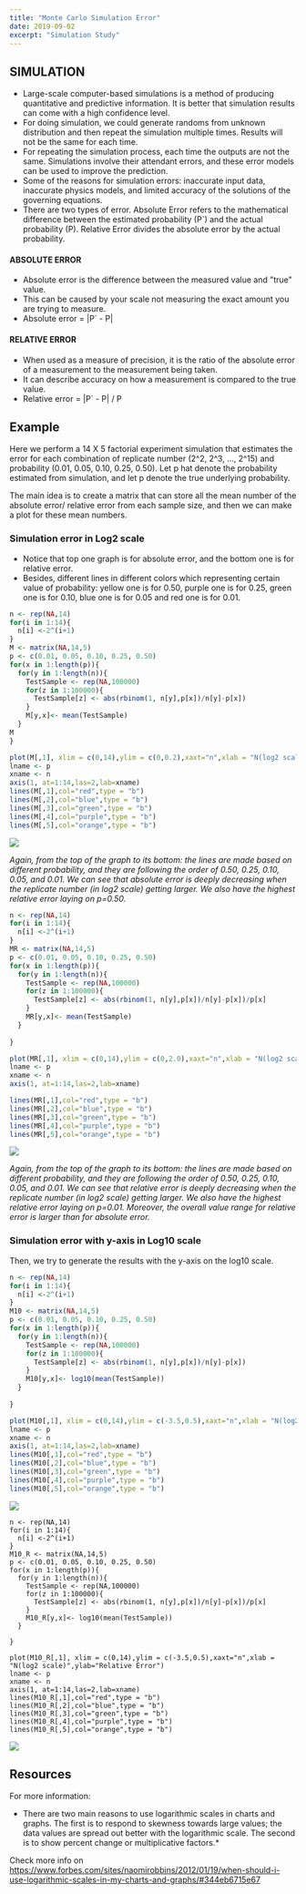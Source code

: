```yaml
---
title: "Monte Carlo Simulation Error"
date: 2019-09-02
excerpt: "Simulation Study"
---
```



## SIMULATION


* Large-scale computer-based simulations is a method of producing quantitative and predictive information. It is better that simulation results can come with a high confidence level.
* For doing simulation, we could generate randoms from unknown distribution and then repeat the simulation multiple times. Results will not be the same for each time.
* For repeating the simulation process, each time the outputs are not the same. Simulations involve their attendant errors, and these error models can be used to improve the prediction.
* Some of the reasons for simulation errors: inaccurate input data, inaccurate physics models, and limited accuracy of the solutions of the governing equations.
* There are two types of error. Absolute Error refers to the mathematical difference between the estimated probability (P`) and the actual probability (P). Relative Error divides the absolute error by the actual probability.


#### ABSOLUTE ERROR
* Absolute error is the difference between the measured value and "true" value.
* This can be caused by your scale not measuring the exact amount you are trying to measure.
* Absolute error = |P` - P|

#### RELATIVE ERROR
* When used as a measure of precision, it is the ratio of the absolute error of a measurement to the measurement being taken. 
* It can describe accuracy on how a measurement is compared to the true value.
* Relative error =  |P` - P| / P




## Example


Here we perform a 14 X 5 factorial experiment simulation that estimates the error for each combination of replicate number (2^2, 2^3, …, 2^15) and probability (0.01, 0.05, 0.10, 0.25, 0.50). Let p hat denote the probability estimated from simulation, and let p denote the true underlying probability.

The main idea is to create a matrix that can store all the mean number of the absolute error/ relative error from each sample size, and then we can make a plot for these mean numbers.


### Simulation error in Log2 scale
* Notice that top one graph is for absolute error, and the bottom one is for relative error.
* Besides, different lines in different colors which representing certain value of probability: yellow one is for 0.50, purple one is for 0.25, green one is for 0.10, blue one is for 0.05 and red one is for 0.01.
```r
n <- rep(NA,14)
for(i in 1:14){
  n[i] <-2^(i+1)
}
M <- matrix(NA,14,5)
p <- c(0.01, 0.05, 0.10, 0.25, 0.50)
for(x in 1:length(p)){
  for(y in 1:length(n)){
    TestSample <- rep(NA,100000)
    for(z in 1:100000){
      TestSample[z] <- abs(rbinom(1, n[y],p[x])/n[y]-p[x])
    }
    M[y,x]<- mean(TestSample)
  }
M
}
```

```r
plot(M[,1], xlim = c(0,14),ylim = c(0,0.2),xaxt="n",xlab = "N(log2 scale)",ylab="Absolute Error")
lname <- p
xname <- n
axis(1, at=1:14,las=2,lab=xname)
lines(M[,1],col="red",type = "b")
lines(M[,2],col="blue",type = "b")
lines(M[,3],col="green",type = "b")
lines(M[,4],col="purple",type = "b")
lines(M[,5],col="orange",type = "b")
```
![](/images/monte1.PNG)

*Again, from the top of the graph to its bottom: the lines are made based on different probability, and they are following the order of 0.50, 0.25, 0.10, 0.05, and 0.01. We can see that absolute error is deeply decreasing when the replicate number (in log2 scale) getting larger. We also have the highest relative error laying on p=0.50.*

```r
n <- rep(NA,14)
for(i in 1:14){
  n[i] <-2^(i+1)
}
MR <- matrix(NA,14,5)
p <- c(0.01, 0.05, 0.10, 0.25, 0.50)
for(x in 1:length(p)){
  for(y in 1:length(n)){
    TestSample <- rep(NA,100000)
    for(z in 1:100000){
      TestSample[z] <- abs(rbinom(1, n[y],p[x])/n[y]-p[x])/p[x]
    }
    MR[y,x]<- mean(TestSample)
  }
  
}
```

```r
plot(MR[,1], xlim = c(0,14),ylim = c(0,2.0),xaxt="n",xlab = "N(log2 scale)",ylab="Relative Error")
lname <- p
xname <- n
axis(1, at=1:14,las=2,lab=xname)

lines(MR[,1],col="red",type = "b")
lines(MR[,2],col="blue",type = "b")
lines(MR[,3],col="green",type = "b")
lines(MR[,4],col="purple",type = "b")
lines(MR[,5],col="orange",type = "b")
```
![](/images/monte2.PNG)

*Again, from the top of the graph to its bottom: the lines are made based on different probability, and they are following the order of 0.50, 0.25, 0.10, 0.05, and 0.01. We can see that relative error is deeply decreasing when the replicate number (in log2 scale) getting larger. We also have the highest relative error laying on p=0.01. Moreover, the overall value range for relative error is larger than for absolute error.*




### Simulation error with y-axis in Log10 scale
Then, we try to generate the results with the y-axis on the log10 scale.
```r
n <- rep(NA,14)
for(i in 1:14){
  n[i] <-2^(i+1)
}
M10 <- matrix(NA,14,5)
p <- c(0.01, 0.05, 0.10, 0.25, 0.50)
for(x in 1:length(p)){
  for(y in 1:length(n)){
    TestSample <- rep(NA,100000)
    for(z in 1:100000){
      TestSample[z] <- abs(rbinom(1, n[y],p[x])/n[y]-p[x])
    }
    M10[y,x]<- log10(mean(TestSample))
  }
  
}

plot(M10[,1], xlim = c(0,14),ylim = c(-3.5,0.5),xaxt="n",xlab = "N(log2 scale)",ylab="Absolute Error")
lname <- p
xname <- n
axis(1, at=1:14,las=2,lab=xname)
lines(M10[,1],col="red",type = "b")
lines(M10[,2],col="blue",type = "b")
lines(M10[,3],col="green",type = "b")
lines(M10[,4],col="purple",type = "b")
lines(M10[,5],col="orange",type = "b")
```
![](/images/monte3.PNG)

```{r}
n <- rep(NA,14)
for(i in 1:14){
  n[i] <-2^(i+1)
}
M10_R <- matrix(NA,14,5)
p <- c(0.01, 0.05, 0.10, 0.25, 0.50)
for(x in 1:length(p)){
  for(y in 1:length(n)){
    TestSample <- rep(NA,100000)
    for(z in 1:100000){
      TestSample[z] <- abs(rbinom(1, n[y],p[x])/n[y]-p[x])/p[x]
    }
    M10_R[y,x]<- log10(mean(TestSample))
  }
  
}

plot(M10_R[,1], xlim = c(0,14),ylim = c(-3.5,0.5),xaxt="n",xlab = "N(log2 scale)",ylab="Relative Error")
lname <- p
xname <- n
axis(1, at=1:14,las=2,lab=xname)
lines(M10_R[,1],col="red",type = "b")
lines(M10_R[,2],col="blue",type = "b")
lines(M10_R[,3],col="green",type = "b")
lines(M10_R[,4],col="purple",type = "b")
lines(M10_R[,5],col="orange",type = "b")
```
![](/images/monte4.PNG)




## Resources


For more information:

* There are two main reasons to use logarithmic scales in charts and graphs. The first is to respond to skewness towards large values; the data values are spread out better with the logarithmic scale. The second is to show percent change or multiplicative factors.*

Check more info on https://www.forbes.com/sites/naomirobbins/2012/01/19/when-should-i-use-logarithmic-scales-in-my-charts-and-graphs/#344eb6715e67

